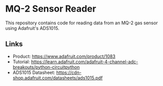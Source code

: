 # MQ-2 Sensor Reader
This repository contains code for reading data from an MQ-2 gas sensor using Adafruit's ADS1015.

## Links
- Product: https://www.adafruit.com/product/1083
- Tutorial: https://learn.adafruit.com/adafruit-4-channel-adc-breakouts/python-circuitpython
- ADS1015 Datasheet: https://cdn-shop.adafruit.com/datasheets/ads1015.pdf
